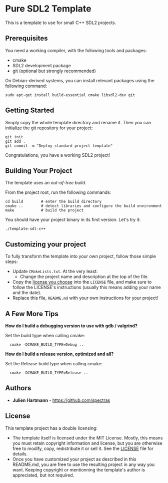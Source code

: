 Pure SDL2 Template
==================

This is a template to use for small C++ SDL2 projects.

Prerequisites
-------------

You need a working compiler, with the following tools and packages:

* cmake
* SDL2 development package
* git (optional but strongly recommended)

On Debian-derived systems, you can install relevant packages using the
following command:

    sudo apt-get install build-essential cmake libsdl2-dev git


Getting Started
---------------

Simply copy the whole template directory and rename it. Then you can initialize
the git repository for your project:

    git init
    git add .
    git commit -m "Deploy standard project template"

Congratulations, you have a working SDL2 project!

Building Your Project
---------------------

The template uses an *out-of-tree build*.

From the project root, run the following commands:

    cd build        # enter the build directory
    cmake ..        # detect libraries and configure the build environment
    make            # build the project

You should have your project binary in its first version. Let's try it:

    ./template-sdl-c++

Customizing your project
------------------------

To fully transform the template into your own project, follow those simple steps:

* Update `CMakeLists.txt`. At the very least:
    - Change the project name and description at the top of the file.
* Copy the [license you choose](https://choosealicense.com/) into the `LICENSE`
  file, and make sure to follow the LICENSE's instructions (usually this means
  adding your name and the date).
* Replace this file, `README.md` with your own instructions for your project!

A Few More Tips
---------------

**How do I build a debugging version to use with gdb / valgrind?**

  Set the build type when calling cmake:

      cmake -DCMAKE_BUILD_TYPE=Debug ..

**How do I build a release version, optimized and all?**

  Set the Release build type when calling cmake:

      cmake -DCMAKE_BUILD_TYPE=Release ..

Authors
-------

* **Julien Hartmann** - https://github.com/spectras

License
-------

This template project has a double licensing:

* The template itself is licensed under the MIT License. Mostly, this means you
  must retain copyright information and license, but you are otherwise
  free to modify, copy, redistribute it or sell it. See the [LICENSE](LICENSE)
  file for details.
* Once you have customized your project as described in this README.md, you
  are free to use the resulting project in any way you want. Keeping copyright
  or mentionning the template's author is appreciated, but not required.
